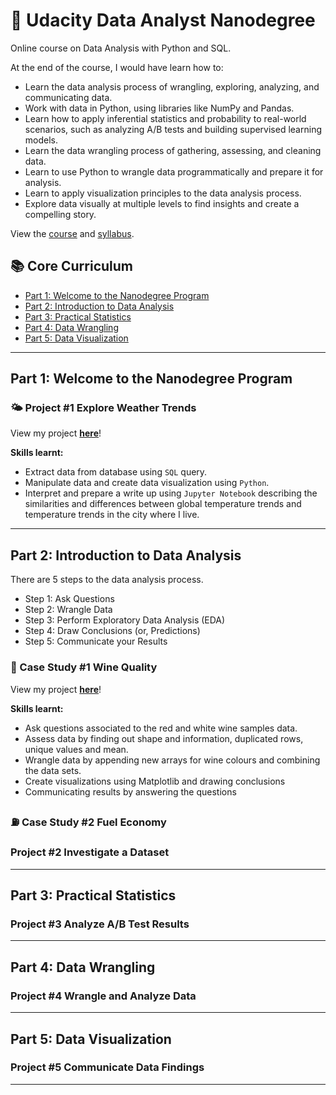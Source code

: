 # 🌟 Udacity Data Analyst Nanodegree 

Online course on Data Analysis with Python and SQL. 

At the end of the course, I would have learn how to:
- Learn the data analysis process of wrangling, exploring, analyzing, and communicating data. 
- Work with data in Python, using libraries like NumPy and Pandas.
- Learn how to apply inferential statistics and probability to real-world scenarios, such as analyzing A/B tests and building supervised learning models.
- Learn the data wrangling process of gathering, assessing, and cleaning data. 
- Learn to use Python to wrangle data programmatically and prepare it for analysis.
- Learn to apply visualization principles to the data analysis process. 
- Explore data visually at multiple levels to find insights and create a compelling story.

View the [course](https://www.udacity.com/course/data-analyst-nanodegree--nd002) and [syllabus](https://d20vrrgs8k4bvw.cloudfront.net/documents/en-US/nd002-syllabus_2018-June_v9.pdf).

## 📚 Core Curriculum

- [Part 1: Welcome to the Nanodegree Program](#part-1-welcome-to-the-nanodegree-program)
- [Part 2: Introduction to Data Analysis](#part-2-introduction-to-data-analysis)
- [Part 3: Practical Statistics](#part-3-practical-statistics)
- [Part 4: Data Wrangling](#part-4-data-wrangling)
- [Part 5: Data Visualization](#part-5-data-visualization)

***

## Part 1: Welcome to the Nanodegree Program

### 🌤 Project #1 Explore Weather Trends
View my project **[here](https://github.com/katiehuangx/Udacity-Data-Analyst-Nanodegree/blob/main/Part%201:%20Welcome/Project%20%231:%20Explore%20Weather%20Trends/Project%201%20-%20Explore%20Weather%20Trends.ipynb)**!

**Skills learnt:**
- Extract data from database using `SQL` query.
- Manipulate data and create data visualization using `Python`.
- Interpret and prepare a write up using `Jupyter Notebook` describing the similarities and differences between global temperature trends and temperature trends in the city where I live.

***

## Part 2: Introduction to Data Analysis

There are 5 steps to the data analysis process.

- Step 1: Ask Questions
- Step 2: Wrangle Data
- Step 3: Perform Exploratory Data Analysis (EDA)
- Step 4: Draw Conclusions (or, Predictions)
- Step 5: Communicate your Results

### 🍷 Case Study #1 Wine Quality
View my project **[here](https://github.com/katiehuangx/Udacity-Data-Analyst-Nanodegree/blob/main/Part%202:%20Intro%20to%20Data%20Analysis/Case%20Study%20%231:%20Wine%20Quality/Wine_Quality.ipynb)**!

**Skills learnt:**
- Ask questions associated to the red and white wine samples data.
- Assess data by finding out shape and information, duplicated rows, unique values and mean.
- Wrangle data by appending new arrays for wine colours and combining the data sets.
- Create visualizations using Matplotlib and drawing conclusions
- Communicating results by answering the questions

### ⛽️ Case Study #2 Fuel Economy

### Project #2 Investigate a Dataset

***

## Part 3: Practical Statistics

### Project #3 Analyze A/B Test Results

***

## Part 4: Data Wrangling

### Project #4 Wrangle and Analyze Data

***

## Part 5: Data Visualization

### Project #5 Communicate Data Findings

***
